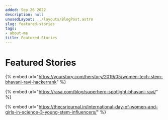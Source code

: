 ```yaml
---
added: Sep 26 2022
description: null
unusedLayout: ../layouts/BlogPost.astro
slug: featured-stories
tags:
- about-me
title: Featured Stories
---
```


# Featured Stories

{% embed url="https://yourstory.com/herstory/2019/05/women-tech-stem-bhavani-ravi-hackerrank" %}

{% embed url="https://rasa.com/blog/superhero-spotlight-bhavani-ravi/" %}

{% embed url="https://thecsrjournal.in/international-day-of-women-and-girls-in-science-3-young-stem-influencers/" %}